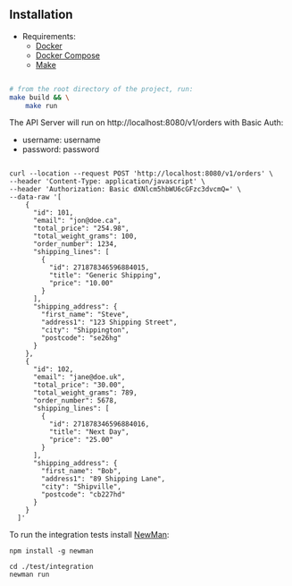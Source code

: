## Installation

- Requirements:
    - [Docker](https://www.docker.com/)
    - [Docker Compose](https://docs.docker.com/compose/)
    - [Make](https://www.tutorialspoint.com/unix_commands/make.htm)

```bash

# from the root directory of the project, run:
make build && \
    make run

```

The API Server will run on http://localhost:8080/v1/orders with Basic Auth:
- username: username
- password: password

```

curl --location --request POST 'http://localhost:8080/v1/orders' \
--header 'Content-Type: application/javascript' \
--header 'Authorization: Basic dXNlcm5hbWU6cGFzc3dvcmQ=' \
--data-raw '[
    {
      "id": 101,
      "email": "jon@doe.ca",
      "total_price": "254.98",
      "total_weight_grams": 100,
      "order_number": 1234,
      "shipping_lines": [
        {
          "id": 271878346596884015,
          "title": "Generic Shipping",
          "price": "10.00"
        }
      ],
      "shipping_address": {
        "first_name": "Steve",
        "address1": "123 Shipping Street",
        "city": "Shippington",
        "postcode": "se26hg"
      }
    },
    {
      "id": 102,
      "email": "jane@doe.uk",
      "total_price": "30.00",
      "total_weight_grams": 789,
      "order_number": 5678,
      "shipping_lines": [
        {
          "id": 271878346596884016,
          "title": "Next Day",
          "price": "25.00"
        }
      ],
      "shipping_address": {
        "first_name": "Bob",
        "address1": "89 Shipping Lane",
        "city": "Shipville",
        "postcode": "cb227hd"
      }
    }
  ]'

```

To run the integration tests install [NewMan](https://www.npmjs.com/package/newman):

```
npm install -g newman

cd ./test/integration
newman run

```